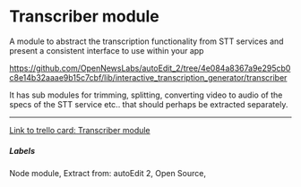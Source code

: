 # Transcriber module

A module to abstract the transcription functionality from STT services and present a consistent interface to use within your app 

https://github.com/OpenNewsLabs/autoEdit_2/tree/4e084a8367a9e295cb0c8e14b32aaae9b15c7cbf/lib/interactive_transcription_generator/transcriber

It has sub modules for trimming, splitting, converting video to audio of the specs of the STT service etc.. that should perhaps be extracted separately.

---

[Link to trello card: Transcriber module](https://trello.com/c/7jSJ7Bc1)

##### Labels

Node module, Extract from: autoEdit 2, Open Source, 